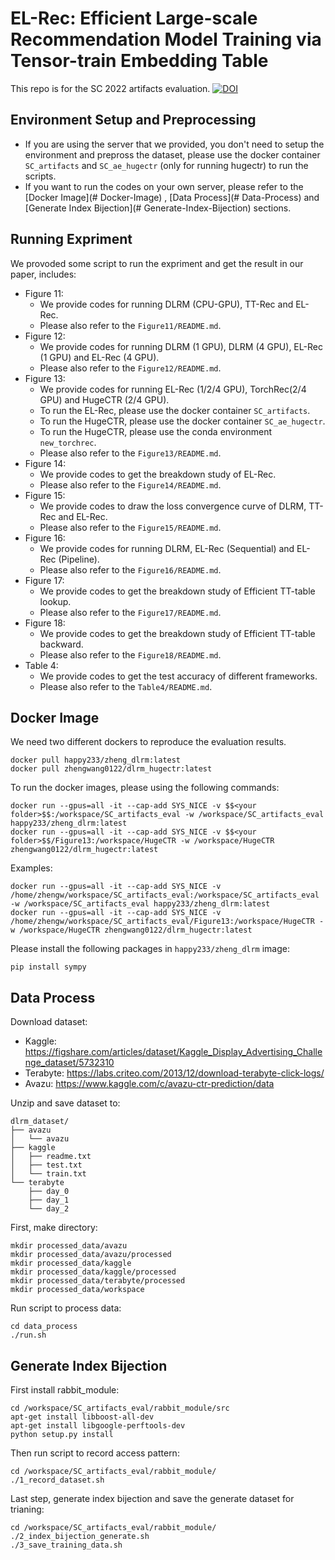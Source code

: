 # EL-Rec: Efficient Large-scale Recommendation Model Training via Tensor-train Embedding Table

This repo is for the SC 2022 artifacts evaluation. [![DOI](https://zenodo.org/badge/498582840.svg)](https://zenodo.org/badge/latestdoi/498582840)


## Environment Setup and Preprocessing

* If you are using the server that we provided, you don't need to setup the environment and prepross the dataset, please use the docker container `SC_artifacts`  and `SC_ae_hugectr` (only for running hugectr) to run the scripts.
* If you want to run the codes on your own server, please refer to the  [Docker Image](# Docker-Image) , [Data Process](# Data-Process) and [Generate Index Bijection](# Generate-Index-Bijection) sections.



## Running Expriment

We provoded some script to run the expriment and get the result in our paper, includes:

* Figure 11: 
  * We provide codes for running DLRM (CPU-GPU), TT-Rec and EL-Rec.
  * Please also refer to the `Figure11/README.md`.
* Figure 12:
  * We provide codes for running DLRM (1 GPU), DLRM (4 GPU), EL-Rec (1 GPU) and EL-Rec (4 GPU).
  * Please also refer to the `Figure12/README.md`.
* Figure 13:
  * We provide codes for running EL-Rec (1/2/4 GPU), TorchRec(2/4 GPU) and HugeCTR (2/4 GPU).
  * To run the EL-Rec, please use the docker container `SC_artifacts`.
  * To run the HugeCTR, please use the docker container `SC_ae_hugectr`.
  * To run the HugeCTR, please use the conda environment `new_torchrec`.
  * Please also refer to the `Figure13/README.md`.
* Figure 14:
  * We provide codes to get the breakdown study of EL-Rec.
  * Please also refer to the `Figure14/README.md`.
* Figure 15:
  * We provide codes to draw the loss convergence curve of DLRM, TT-Rec and EL-Rec.
  * Please also refer to the `Figure15/README.md`.
* Figure 16:
  * We provide codes for running DLRM, EL-Rec (Sequential) and EL-Rec (Pipeline).
  * Please also refer to the `Figure16/README.md`.
* Figure 17:
  * We provide codes to get the breakdown study of Efficient TT-table lookup.
  * Please also refer to the `Figure17/README.md`.
* Figure 18:
  * We provide codes to get the breakdown study of Efficient TT-table backward.
  * Please also refer to the `Figure18/README.md`.
* Table 4:
  * We provide codes to get the test accuracy of different frameworks.
  * Please also refer to the `Table4/README.md`.


## Docker Image 

We need two different dockers to reproduce the evaluation results.

```
docker pull happy233/zheng_dlrm:latest
docker pull zhengwang0122/dlrm_hugectr:latest
```

To run the docker images, please using the following commands:

```
docker run --gpus=all -it --cap-add SYS_NICE -v $$<your folder>$$:/workspace/SC_artifacts_eval -w /workspace/SC_artifacts_eval happy233/zheng_dlrm:latest
docker run --gpus=all -it --cap-add SYS_NICE -v $$<your folder>$$/Figure13:/workspace/HugeCTR -w /workspace/HugeCTR zhengwang0122/dlrm_hugectr:latest
```

Examples:

```
docker run --gpus=all -it --cap-add SYS_NICE -v /home/zhengw/workspace/SC_artifacts_eval:/workspace/SC_artifacts_eval -w /workspace/SC_artifacts_eval happy233/zheng_dlrm:latest
docker run --gpus=all -it --cap-add SYS_NICE -v /home/zhengw/workspace/SC_artifacts_eval/Figure13:/workspace/HugeCTR -w /workspace/HugeCTR zhengwang0122/dlrm_hugectr:latest
```

Please install the following packages in `happy233/zheng_dlrm` image:

```
pip install sympy
```



## Data Process

Download dataset:

* Kaggle: https://figshare.com/articles/dataset/Kaggle_Display_Advertising_Challenge_dataset/5732310
* Terabyte:  https://labs.criteo.com/2013/12/download-terabyte-click-logs/
* Avazu: https://www.kaggle.com/c/avazu-ctr-prediction/data



Unzip and save dataset to:

```
dlrm_dataset/
├── avazu
│   └── avazu
├── kaggle
│   ├── readme.txt
│   ├── test.txt
│   └── train.txt
└── terabyte
    ├── day_0
    ├── day_1
    └── day_2
```



First, make directory:

```
mkdir processed_data/avazu
mkdir processed_data/avazu/processed
mkdir processed_data/kaggle
mkdir processed_data/kaggle/processed
mkdir processed_data/terabyte/processed
mkdir processed_data/workspace
```

Run script to process data:

```
cd data_process
./run.sh
```



## Generate Index Bijection

First install rabbit_module:

```
cd /workspace/SC_artifacts_eval/rabbit_module/src
apt-get install libboost-all-dev
apt-get install libgoogle-perftools-dev
python setup.py install
```

Then run script to record access pattern:

```
cd /workspace/SC_artifacts_eval/rabbit_module/
./1_record_dataset.sh
```

Last step, generate index bijection and save the generate dataset for trianing:

```
cd /workspace/SC_artifacts_eval/rabbit_module/
./2_index_bijection_generate.sh
./3_save_training_data.sh
```

### 
